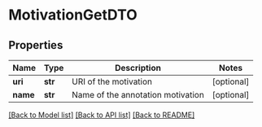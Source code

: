 # MotivationGetDTO

## Properties
Name | Type | Description | Notes
------------ | ------------- | ------------- | -------------
**uri** | **str** | URI of the motivation | [optional] 
**name** | **str** | Name of the annotation motivation | [optional] 

[[Back to Model list]](../README.md#documentation-for-models) [[Back to API list]](../README.md#documentation-for-api-endpoints) [[Back to README]](../README.md)

